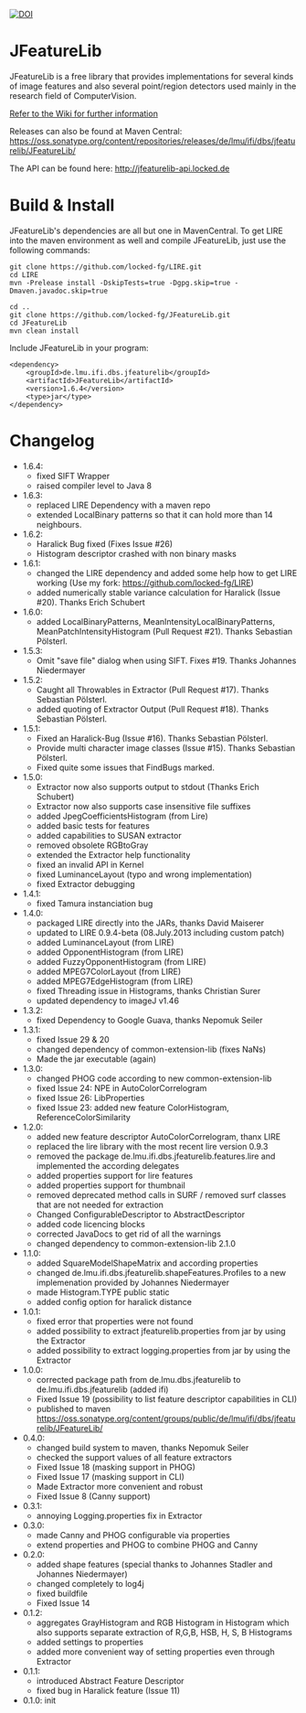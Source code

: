 [![DOI](https://zenodo.org/badge/doi/10.5281/zenodo.31793.svg)](http://dx.doi.org/10.5281/zenodo.31793)

JFeatureLib
===========

JFeatureLib is a free library that provides implementations for several kinds of image features 
and also several point/region detectors used mainly in the research field of 
ComputerVision.

[Refer to the Wiki for further information](wiki)

Releases can also be found at Maven Central: https://oss.sonatype.org/content/repositories/releases/de/lmu/ifi/dbs/jfeaturelib/JFeatureLib/

The API can be found here: http://jfeaturelib-api.locked.de

Build & Install
======
JFeatureLib's dependencies are all but one in MavenCentral. 
To get LIRE into the maven environment as well and compile JFeatureLib, just use the following commands:
```
git clone https://github.com/locked-fg/LIRE.git
cd LIRE
mvn -Prelease install -DskipTests=true -Dgpg.skip=true -Dmaven.javadoc.skip=true

cd ..
git clone https://github.com/locked-fg/JFeatureLib.git
cd JFeatureLib
mvn clean install 
```

Include JFeatureLib in your program:
```
<dependency>
    <groupId>de.lmu.ifi.dbs.jfeaturelib</groupId>
    <artifactId>JFeatureLib</artifactId>
    <version>1.6.4</version>
    <type>jar</type>
</dependency>
```

Changelog
=======
* 1.6.4: 
  - fixed SIFT Wrapper
  - raised compiler level to Java 8
* 1.6.3:
  - replaced LIRE Dependency with a maven repo
  - extended LocalBinary patterns so that it can hold more than 14 neighbours.
* 1.6.2: 
  - Haralick Bug fixed (Fixes Issue #26)
  - Histogram descriptor crashed with non binary masks
* 1.6.1: 
  - changed the LIRE dependency and added some help how to get LIRE working (Use my fork: https://github.com/locked-fg/LIRE)
  - added numerically stable variance calculation for Haralick (Issue #20). Thanks Erich Schubert
* 1.6.0:
  - added LocalBinaryPatterns, MeanIntensityLocalBinaryPatterns, MeanPatchIntensityHistogram (Pull Request #21).
        Thanks Sebastian Pölsterl.
* 1.5.3:
   - Omit "save file" dialog when using SIFT. Fixes #19. Thanks Johannes Niedermayer
* 1.5.2:
   - Caught all Throwables in Extractor (Pull Request #17). Thanks Sebastian Pölsterl.
   - added quoting of Extractor Output (Pull Request #18). Thanks Sebastian Pölsterl.
* 1.5.1:
   - Fixed an Haralick-Bug (Issue #16). Thanks Sebastian Pölsterl.
   - Provide multi character image classes (Issue #15). Thanks Sebastian Pölsterl.
   - Fixed quite some issues that FindBugs marked.
* 1.5.0:
   - Extractor now also supports output to stdout (Thanks Erich Schubert)
   - Extractor now also supports case insensitive file suffixes
   - added JpegCoefficientsHistogram (from Lire)
   - added basic tests for features
   - added capabilities to SUSAN extractor
   - removed obsolete RGBtoGray
   - extended the Extractor help functionality
   - fixed an invalid API in Kernel
   - fixed LuminanceLayout (typo and wrong implementation)
   - fixed Extractor debugging
* 1.4.1: 
   - fixed Tamura instanciation bug
* 1.4.0: 
   - packaged LIRE directly into the JARs, thanks David Maiserer
   - updated to LIRE 0.9.4-beta (08.July.2013 including custom patch)
   - added LuminanceLayout (from LIRE)
   - added OpponentHistogram (from LIRE)
   - added FuzzyOpponentHistogram (from LIRE)
   - added MPEG7ColorLayout (from LIRE)
   - added MPEG7EdgeHistogram (from LIRE)
   - fixed Threading issue in Histograms, thanks Christian Surer
   - updated dependency to imageJ v1.46
* 1.3.2: 
   - fixed Dependency to Google Guava, thanks Nepomuk Seiler
* 1.3.1: 
   - fixed Issue 29 & 20
   - changed dependency of common-extension-lib (fixes NaNs)
   - Made the jar executable (again)
* 1.3.0: 
   - changed PHOG code according to new common-extension-lib
   - fixed Issue 24: NPE in AutoColorCorrelogram
   - fixed Issue 26: LibProperties
   - fixed Issue 23: added new feature ColorHistogram, ReferenceColorSimilarity
* 1.2.0: 
   - added new feature descriptor AutoColorCorrelogram, thanx LIRE
   - replaced the lire library with the most recent lire version 0.9.3
   - removed the package de.lmu.ifi.dbs.jfeaturelib.features.lire and implemented the according delegates
   - added properties support for lire features
   - added properties support for thumbnail
   - removed deprecated method calls in SURF / removed surf classes that are not needed for extraction
   - Changed ConfigurableDescriptor to AbstractDescriptor
   - added code licencing blocks
   - corrected JavaDocs to get rid of all the warnings
   - changed dependency to common-extension-lib 2.1.0
* 1.1.0: 
   - added SquareModelShapeMatrix and according properties
   - changed de.lmu.ifi.dbs.jfeaturelib.shapeFeatures.Profiles to a new implemenation provided by Johannes Niedermayer
   - made Histogram.TYPE public static
   - added config option for haralick distance
* 1.0.1: 
   - fixed error that properties were not found
   - added possibility to extract jfeaturelib.properties from jar by using the Extractor
   - added possibility to extract logging.properties from jar by using the Extractor
* 1.0.0: 
   - corrected package path from de.lmu.dbs.jfeaturelib to de.lmu.ifi.dbs.jfeaturelib (added ifi)
   - Fixed Issue 19 (possibility to list feature descriptor capabilities in CLI)
   - published to maven https://oss.sonatype.org/content/groups/public/de/lmu/ifi/dbs/jfeaturelib/JFeatureLib/
* 0.4.0: 
   - changed build system to maven, thanks Nepomuk Seiler
   - checked the support values of all feature extractors
   - Fixed Issue 18 (masking support in PHOG)
   - Fixed Issue 17 (masking support in CLI)
   - Made Extractor more convenient and robust
   - Fixed Issue 8 (Canny support)
* 0.3.1: 
   - annoying Logging.properties fix in Extractor
* 0.3.0: 
   - made Canny and PHOG configurable via properties
   - extend properties and PHOG to combine PHOG and Canny
* 0.2.0: 
   - added shape features (special thanks to Johannes Stadler and Johannes Niedermayer)
   - changed completely to log4j
   - fixed buildfile
   - Fixed Issue 14
* 0.1.2: 
   - aggregates GrayHistogram and RGB Histogram in Histogram which also supports 
         separate extraction of R,G,B, HSB, H, S, B Histograms
   - added settings to properties
   - added more convenient way of setting properties even through Extractor
* 0.1.1:
   - introduced Abstract Feature Descriptor
   - fixed bug in Haralick feature (Issue 11)
* 0.1.0: init
